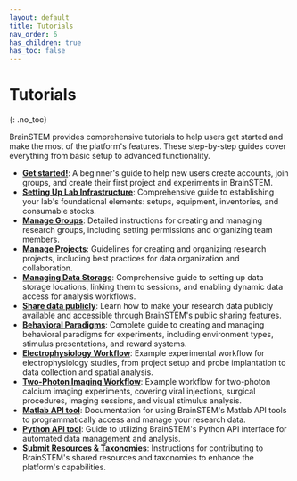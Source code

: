 ```yaml
---
layout: default
title: Tutorials
nav_order: 6
has_children: true
has_toc: false
---
```


# Tutorials
{: .no_toc}

BrainSTEM provides comprehensive tutorials to help users get started and make the most of the platform's features. These step-by-step guides cover everything from basic setup to advanced functionality.

- [**Get started!**]({{site.baseurl}}/tutorials/get_started): A beginner's guide to help new users create accounts, join groups, and create their first project and experiments in BrainSTEM.
- [**Setting Up Lab Infrastructure**]({{site.baseurl}}/tutorials/setting-up-lab-infrastructure): Comprehensive guide to establishing your lab's foundational elements: setups, equipment, inventories, and consumable stocks.
- [**Manage Groups**]({{site.baseurl}}/tutorials/managing-groups): Detailed instructions for creating and managing research groups, including setting permissions and organizing team members.
- [**Manage Projects**]({{site.baseurl}}/tutorials/managing-projects): Guidelines for creating and organizing research projects, including best practices for data organization and collaboration.
- [**Managing Data Storage**]({{site.baseurl}}/tutorials/managing-data-storage): Comprehensive guide to setting up data storage locations, linking them to sessions, and enabling dynamic data access for analysis workflows.
- [**Share data publicly**]({{site.baseurl}}/tutorials/sharing-project-publicly): Learn how to make your research data publicly available and accessible through BrainSTEM's public sharing features.
- [**Behavioral Paradigms**]({{site.baseurl}}/tutorials/behavioral-paradigms): Complete guide to creating and managing behavioral paradigms for experiments, including environment types, stimulus presentations, and reward systems.
- [**Electrophysiology Workflow**]({{site.baseurl}}/tutorials/electrophysiology-workflow): Example experimental workflow for electrophysiology studies, from project setup and probe implantation to data collection and spatial analysis.
- [**Two-Photon Imaging Workflow**]({{site.baseurl}}/tutorials/two-photon-imaging-workflow): Example workflow for two-photon calcium imaging experiments, covering viral injections, surgical procedures, imaging sessions, and visual stimulus analysis.
- [**Matlab API tool**]({{site.baseurl}}/tutorials/matlab-api-tool): Documentation for using BrainSTEM's Matlab API tools to programmatically access and manage your research data.
- [**Python API tool**]({{site.baseurl}}/tutorials/python-api-tool): Guide to utilizing BrainSTEM's Python API interface for automated data management and analysis.
- [**Submit Resources & Taxonomies**]({{site.baseurl}}/tutorials/submit-resource-and-taxonomies): Instructions for contributing to BrainSTEM's shared resources and taxonomies to enhance the platform's capabilities.
